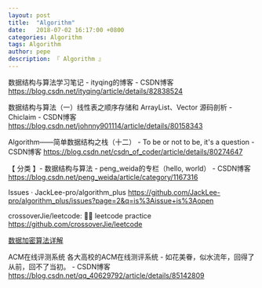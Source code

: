 ```yaml
---
layout: post
title:  "Algorithm"
date:   2018-07-02 16:17:00 +0800
categories: Algorithm
tags: Algorithm
author: pepe
description: 『 Algorithm 』
---
```


数据结构与算法学习笔记 - ityqing的博客 - CSDN博客
https://blog.csdn.net/ityqing/article/details/82838524

数据结构与算法（一）线性表之顺序存储和 ArrayList、Vector 源码剖析 - Chiclaim - CSDN博客
https://blog.csdn.net/johnny901114/article/details/80158343

Algorithm——简单数据结构之栈（十二） - To be or not to be, it's a question - CSDN博客
https://blog.csdn.net/csdn_of_coder/article/details/80274647

【 分类 】- 数据结构与算法 - peng_weida的专栏（hello, world） - CSDN博客
https://blog.csdn.net/peng_weida/article/category/1167316

Issues · JackLee-pro/algorithm_plus
https://github.com/JackLee-pro/algorithm_plus/issues?page=2&q=is%3Aissue+is%3Aopen

crossoverJie/leetcode: 🕵️‍♂️ leetcode practice
https://github.com/crossoverJie/leetcode

[数据加密算法详解](https://mp.weixin.qq.com/s/-Jb-_PpbEN5HYpueUqtxzA)

ACM在线评测系统 各大高校的ACM在线测评系统 - 如花美眷，似水流年，回得了从前，回不了当初。 - CSDN博客
https://blog.csdn.net/qq_40629792/article/details/85142809